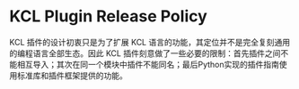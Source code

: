# KCL Plugin Release Policy

KCL 插件的设计初衷只是为了扩展 KCL 语言的功能，其定位并不是完全复刻通用的编程语言全部生态。因此 KCL 插件刻意做了一些必要的限制：首先插件之间不能相互导入；其次在同一个模块中插件不能同名；最后Python实现的插件指南使用标准库和插件框架提供的功能。
